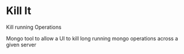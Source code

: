 # Kill It

Kill running Operations


Mongo tool to allow a UI to kill long running mongo operations across a given server
